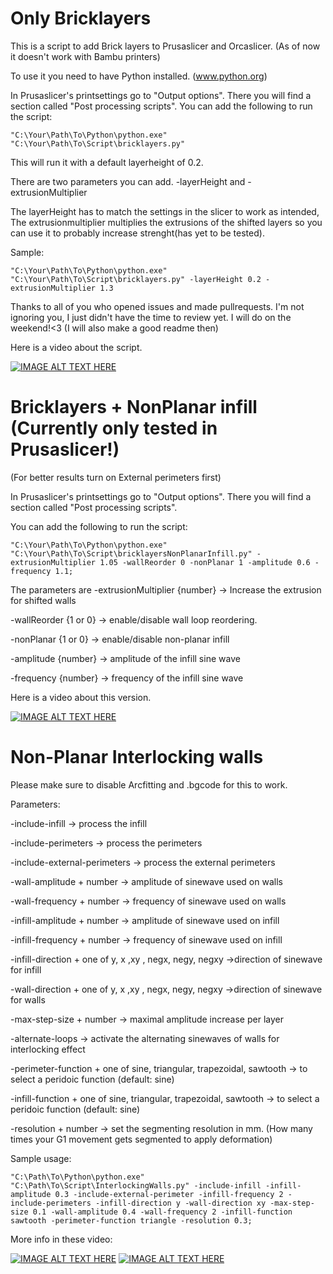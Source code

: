 # Only Bricklayers
This is a script to add Brick layers to Prusaslicer and Orcaslicer.
(As of now it doesn't work with Bambu printers)

To use it you need to have Python installed. (www.python.org) 

In Prusaslicer's printsettings go to "Output options". There you will find a section called "Post processing scripts". 
You can add the following to run the script:

```"C:\Your\Path\To\Python\python.exe" "C:\Your\Path\To\Script\bricklayers.py"```

This will run it with a default layerheight of 0.2.

There are two parameters you can add. -layerHeight and -extrusionMultiplier

The layerHeight has to match the settings in the slicer to work as intended,
The extrusionmultiplier multiplies the extrusions of the shifted layers so you can use it to probably increase strenght(has yet to be tested).

Sample: 

```"C:\Your\Path\To\Python\python.exe" "C:\Your\Path\To\Script\bricklayers.py" -layerHeight 0.2 -extrusionMultiplier 1.3```

Thanks to all of you who opened issues and made pullrequests. I'm not ignoring you, I just didn't have the time to review yet. I will do on the weekend!<3
(I will also make a good readme then)

Here is a video about the script.

[![IMAGE ALT TEXT HERE](https://img.youtube.com/vi/EqRdQOoK5hc/0.jpg)](https://www.youtube.com/watch?v=EqRdQOoK5hc)


# Bricklayers + NonPlanar infill (Currently only tested in Prusaslicer!)

(For better results turn on External perimeters first)

In Prusaslicer's printsettings go to "Output options". There you will find a section called "Post processing scripts". 

You can add the following to run the script:

```"C:\Your\Path\To\Python\python.exe" "C:\Your\Path\To\Script\bricklayersNonPlanarInfill.py" -extrusionMultiplier 1.05 -wallReorder 0 -nonPlanar 1 -amplitude 0.6 -frequency 1.1;```

The parameters are
-extrusionMultiplier {number} -> Increase the extrusion for shifted walls

-wallReorder {1 or 0} -> enable/disable wall loop reordering.

-nonPlanar {1 or 0} -> enable/disable non-planar infill

-amplitude {number} -> amplitude of the infill sine wave

-frequency {number} -> frequency of the infill sine wave 

Here is a video about this version.

[![IMAGE ALT TEXT HERE](https://img.youtube.com/vi/DosU-M0g-QU/0.jpg)](https://www.youtube.com/watch?v=DosU-M0g-QU)

# Non-Planar Interlocking walls

Please make sure to disable Arcfitting and .bgcode for this to work. 

Parameters: 

-include-infill   -> process the infill

-include-perimeters -> process the perimeters

-include-external-perimeters -> process the external perimeters

-wall-amplitude + number -> amplitude of sinewave used on walls

-wall-frequency + number -> frequency of sinewave used on walls

-infill-amplitude + number -> amplitude of sinewave used on infill

-infill-frequency + number -> frequency of sinewave used on infill

-infill-direction + one of y, x ,xy , negx, negy, negxy ->direction of sinewave for infill

-wall-direction + one of y, x ,xy , negx, negy, negxy ->direction of sinewave for walls

-max-step-size + number -> maximal amplitude increase per layer

-alternate-loops -> activate the alternating sinewaves of walls for interlocking effect

-perimeter-function + one of sine, triangular, trapezoidal, sawtooth -> to select a peridoic function (default: sine)

-infill-function + one of sine, triangular, trapezoidal, sawtooth -> to select a peridoic function (default: sine)

-resolution + number -> set the segmenting resolution in mm. (How many times your G1 movement gets segmented to apply deformation)

Sample usage:

```"C:\Path\To\Python\python.exe" "C:\Path\To\Script\InterlockingWalls.py" -include-infill -infill-amplitude 0.3 -include-external-perimeter -infill-frequency 2 -include-perimeters -infill-direction y -wall-direction xy -max-step-size 0.1 -wall-amplitude 0.4 -wall-frequency 2 -infill-function sawtooth -perimeter-function triangle -resolution 0.3;```

More info in these video:

[![IMAGE ALT TEXT HERE](https://img.youtube.com/vi/r9YdJhN6jWQ/0.jpg)](https://www.youtube.com/watch?v=r9YdJhN6jWQ)
[![IMAGE ALT TEXT HERE](https://img.youtube.com/vi/WirZadHmQ3A/0.jpg)](https://www.youtube.com/watch?v=WirZadHmQ3A)
